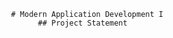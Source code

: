                     # Modern Application Development I
                          ## Project Statement
